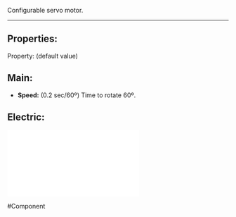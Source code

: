 Configurable servo motor.

---

## Properties:

Property: (default value)

## Main:
- **Speed:** (0.2 sec/60º)
   Time to rotate 60º.

## Electric:
![](1-Circuit/Components/08-Logic/Logic%20Components.md#Inputs)

#Component 